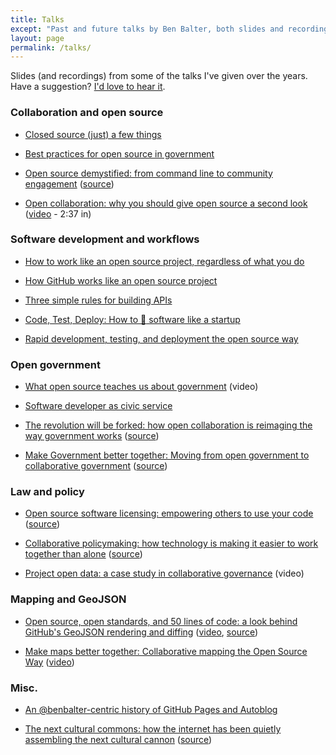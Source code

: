 ```yaml
---
title: Talks
except: "Past and future talks by Ben Balter, both slides and recordings"
layout: page
permalink: /talks/
---
```


Slides (and recordings) from some of the talks I've given over the years. Have a suggestion? [I'd love to hear it](https://github.com/benbalter/talks/issues).

### Collaboration and open source

* [Closed source (just) a few things](https://speakerdeck.com/benbalter/closed-source-a-few-things)

* [Best practices for open source in government](https://speakerdeck.com/benbalter/best-practices-for-open-source-in-government)

* [Open source demystified: from command line to community engagement](http://ben.balter.com/open-source-demistified/) ([source](https://github.com/benbalter/open-source-demistified/))

* [Open collaboration: why you should give open source a second look](http://www.slideshare.net/TechSummitPR/pr-35485194) ([video](http://www.ustream.tv/recorded/48410971) - 2:37 in)

### Software development and workflows

* [How to work like an open source project, regardless of what you do](https://speakerdeck.com/benbalter/how-to-work-like-an-open-source-project)

* [How GitHub works like an open source project](https://speakerdeck.com/benbalter/how-github-works-like-an-open-source-project)

* [Three simple rules for building APIs](https://speakerdeck.com/benbalter/three-simple-rules-for-building-apis)

* [Code, Test, Deploy: How to :ship: software like a startup](https://speakerdeck.com/benbalter/code-test-deploy)

* [Rapid development, testing, and deployment the open source way](https://speakerdeck.com/benbalter/open-sourcing-government)

### Open government

* [What open source teaches us about government](https://www.youtube.com/watch?v=Owq6K79ZBy8) (video)

* [Software developer as civic service](https://speakerdeck.com/benbalter/software-development-as-civic-service)

* [The revolution will be forked: how open collaboration is reimaging the way government works](http://ben.balter.com/open-sourcing-government/) ([source](https://github.com/benbalter/open-sourcing-government/))

* [Make Government better together: Moving from open government to collaborative government](http://ben.balter.com/make-government-better-together/) ([source](https://github.com/benbalter/make-government-better-together/))

### Law and policy

* [Open source software licensing: empowering others to use your code](http://ben.balter.com/open-source-software-licensing) ([source](https://github.com/benbalter/open-source-software-licensing/))

* [Collaborative policymaking: how technology is making it easier to work together than alone](http://ben.balter.com/collaborative-policymaking/)  ([source](https://github.com/benbalter/collaborative-policymaking/))

* [Project open data: a case study in collaborative governance](https://www.youtube.com/watch?v=EL3-UwY3qGE) (video)

### Mapping and GeoJSON

* [Open source, open standards, and 50 lines of code: a look behind GitHub's GeoJSON rendering and diffing](http://ben.balter.com/behind-github-geojson/) ([video](http://vimeo.com/106845256), [source](https://github.com/benbalter/behind-github-geojson/))

* [Make maps better together: Collaborative mapping the Open Source Way](http://ben.balter.com/make-maps-better-together) ([video](https://www.youtube.com/watch?v=iGRb5QRqC2w))

### Misc.

* [An &commat;benbalter-centric history of GitHub Pages and Autoblog](https://speakerdeck.com/benbalter/an-at-benbalter-centric-history-of-github-pages-and-autoblog)

* [The next cultural commons: how the internet has been quietly assembling the next cultural cannon](http://ben.balter.com/the-next-cultural-commons/) ([source](https://github.com/benbalter/the-next-cultural-commons//))
